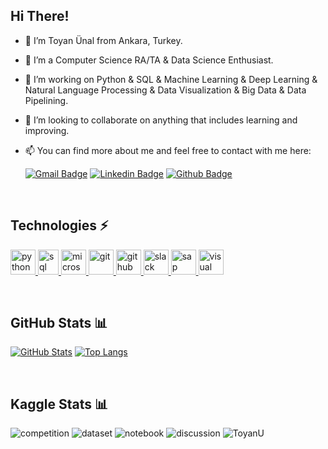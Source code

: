 ## Hi There! <img src="https://raw.githubusercontent.com/aemmadi/aemmadi/master/wave.gif" width="10px">

- 👨 I’m Toyan Ünal from Ankara, Turkey.
- 🌱 I’m a Computer Science RA/TA & Data Science Enthusiast.
- 👀 I’m working on Python & SQL & Machine Learning & Deep Learning & Natural Language Processing & Data Visualization & Big Data & Data Pipelining.
- 🤝 I’m looking to collaborate on anything that includes learning and improving.
- 📫 You can find more about me and feel free to contact with me here:

     [![Gmail Badge](https://img.shields.io/badge/-toyanunal-c14438?style=flat&logo=Gmail&logoColor=white&link=mailto:toyanunal@gmail.com)](mailto:toyanunal@gmail.com)
[![Linkedin Badge](https://img.shields.io/badge/-toyanunal-blue?style=flat&logo=Linkedin&logoColor=white&link=https://www.linkedin.com/in/toyanunal/)](https://www.linkedin.com/in/toyanunal/)
[![Github Badge](https://img.shields.io/badge/-toyanunal-black?style=flat&logo=Github&logoColor=white&link=https://www.github.com/toyanunal/)](https://www.github.com/toyanunal/)

<br />

## Technologies ⚡

<p align="left"> <a href="https://www.python.org/" target="_blank"> <img src="https://www.vectorlogo.zone/logos/python/python-icon.svg" alt="python" width="40" height="40"/> </a>      
<a href="https://www.microsoft.com/en-us/sql-server/sql-server-2019" target="_blank"> <img src="https://github.com/amido/azure-vector-icons/blob/master/icons/SQL%20Database%20(Generic).svg" alt="sql" width="33" height="40"/> </a> 
<a href="https://www.office.com/" target="_blank"> <img src="https://github.com/get-icon/geticon/blob/master/icons/microsoft-office.svg" alt="microsoft office" width="40" height="40"/> </a>
<a href="https://git-scm.com/" target="_blank"> <img src="https://www.vectorlogo.zone/logos/git-scm/git-scm-icon.svg" alt="git" width="40" height="40"/> </a>
<a href="https://github.com/" target="_blank"> <img src="https://www.vectorlogo.zone/logos/github/github-tile.svg" alt="github" width="40" height="40"/> </a>
<a href="https://slack.com/" target="_blank"> <img src="https://www.vectorlogo.zone/logos/slack/slack-icon.svg" alt="slack" width="40" height="40"/>
<a href="https://www.sap.com/" target="_blank"> <img src="https://www.vectorlogo.zone/logos/sap/sap-icon.svg" alt="sap" width="40" height="40"/> </a>
<a href="https://docs.microsoft.com/en-us/office/vba/library-reference/concepts/getting-started-with-vba-in-office" target="_blank"> <img src="https://www.vectorlogo.zone/logos/microsoft_vb/microsoft_vb-icon.svg" alt="visual basic for applications" width="40" height="40"/> </a> 
 </p>

<br />

## GitHub Stats 📊

[![GitHub Stats](https://github-readme-stats.vercel.app/api?username=toyanunal&count_private=true&show_icons=true&hide=issues&include_all_commits=true&theme=vue)](https://github.com/toyanunal/github-readme-stats)
[![Top Langs](https://github-readme-stats.vercel.app/api/top-langs/?username=toyanunal&theme=vue&layout=compact)](https://github.com/toyanunal/github-readme-stats)

<br />

## Kaggle Stats 📊
     
![competition](https://road-to-kaggle-grandmaster.vercel.app/api/badges/toyanu/competition/light)
![dataset](https://road-to-kaggle-grandmaster.vercel.app/api/badges/toyanu/dataset/light)
![notebook](https://road-to-kaggle-grandmaster.vercel.app/api/badges/toyanu/notebook/light)
![discussion](https://road-to-kaggle-grandmaster.vercel.app/api/badges/toyanu/discussion/light)
![ToyanU](https://road-to-kaggle-grandmaster.vercel.app/api/simple/{toyanu})


